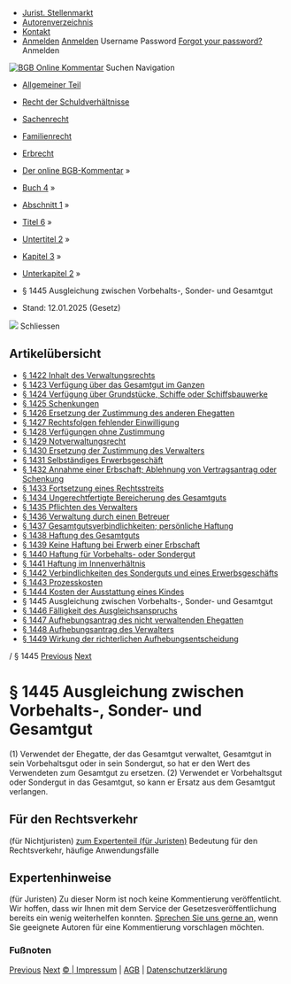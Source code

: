   * [Jurist. Stellenmarkt](https://bgb.kommentar.de/Buch-4/Abschnitt-1/Titel-6/Untertitel-2/Kapitel-3/Unterkapitel-2/</job-board> "Jurist. Stellenmarkt")
  * [Autorenverzeichnis](https://bgb.kommentar.de/Buch-4/Abschnitt-1/Titel-6/Untertitel-2/Kapitel-3/Unterkapitel-2/</Autorenverzeichnis> "Autorenverzeichnis")
  * [Kontakt](https://bgb.kommentar.de/Buch-4/Abschnitt-1/Titel-6/Untertitel-2/Kapitel-3/Unterkapitel-2/</Kontakt>)
  * [Anmelden](https://bgb.kommentar.de/Buch-4/Abschnitt-1/Titel-6/Untertitel-2/Kapitel-3/Unterkapitel-2/<#login> "show login form") [Anmelden](https://bgb.kommentar.de/Buch-4/Abschnitt-1/Titel-6/Untertitel-2/Kapitel-3/Unterkapitel-2/<#> "hide login form") Username Password
[Forgot your password?](https://bgb.kommentar.de/Buch-4/Abschnitt-1/Titel-6/Untertitel-2/Kapitel-3/Unterkapitel-2/</user/forgotpassword>) Anmelden 


[![BGB Online Kommentar](https://bgb.kommentar.de/extension/bgb/design/bgb/images/logo.png)](https://bgb.kommentar.de/Buch-4/Abschnitt-1/Titel-6/Untertitel-2/Kapitel-3/Unterkapitel-2/</> "BGB Online Kommentar")
Suchen
Navigation
  * [Allgemeiner Teil](https://bgb.kommentar.de/Buch-4/Abschnitt-1/Titel-6/Untertitel-2/Kapitel-3/Unterkapitel-2/</Buch-1>)
  * [Recht der Schuldverhältnisse](https://bgb.kommentar.de/Buch-4/Abschnitt-1/Titel-6/Untertitel-2/Kapitel-3/Unterkapitel-2/</Buch-2>)
  * [Sachenrecht](https://bgb.kommentar.de/Buch-4/Abschnitt-1/Titel-6/Untertitel-2/Kapitel-3/Unterkapitel-2/</Buch-3>)
  * [Familienrecht](https://bgb.kommentar.de/Buch-4/Abschnitt-1/Titel-6/Untertitel-2/Kapitel-3/Unterkapitel-2/</Buch-4>)
  * [Erbrecht](https://bgb.kommentar.de/Buch-4/Abschnitt-1/Titel-6/Untertitel-2/Kapitel-3/Unterkapitel-2/</Buch-5>)


  * [Der online BGB-Kommentar](https://bgb.kommentar.de/Buch-4/Abschnitt-1/Titel-6/Untertitel-2/Kapitel-3/Unterkapitel-2/</>) »
  * [Buch 4](https://bgb.kommentar.de/Buch-4/Abschnitt-1/Titel-6/Untertitel-2/Kapitel-3/Unterkapitel-2/</Buch-4>) »
  * [Abschnitt 1](https://bgb.kommentar.de/Buch-4/Abschnitt-1/Titel-6/Untertitel-2/Kapitel-3/Unterkapitel-2/</Buch-4/Abschnitt-1>) »
  * [Titel 6](https://bgb.kommentar.de/Buch-4/Abschnitt-1/Titel-6/Untertitel-2/Kapitel-3/Unterkapitel-2/</Buch-4/Abschnitt-1/Titel-6>) »
  * [Untertitel 2](https://bgb.kommentar.de/Buch-4/Abschnitt-1/Titel-6/Untertitel-2/Kapitel-3/Unterkapitel-2/</Buch-4/Abschnitt-1/Titel-6/Untertitel-2>) »
  * [Kapitel 3](https://bgb.kommentar.de/Buch-4/Abschnitt-1/Titel-6/Untertitel-2/Kapitel-3/Unterkapitel-2/</Buch-4/Abschnitt-1/Titel-6/Untertitel-2/Kapitel-3>) »
  * [Unterkapitel 2](https://bgb.kommentar.de/Buch-4/Abschnitt-1/Titel-6/Untertitel-2/Kapitel-3/Unterkapitel-2/</Buch-4/Abschnitt-1/Titel-6/Untertitel-2/Kapitel-3/Unterkapitel-2>) »
  * § 1445 Ausgleichung zwischen Vorbehalts-, Sonder- und Gesamtgut 
  * Stand: 12.01.2025 (Gesetz) 


![](https://vg01.met.vgwort.de/na/1c9909529ead4f509072c06d9081a7d5)
Schliessen 
## Artikelübersicht
  * [ § 1422 Inhalt des Verwaltungsrechts ](https://bgb.kommentar.de/Buch-4/Abschnitt-1/Titel-6/Untertitel-2/Kapitel-3/Unterkapitel-2/</Buch-4/Abschnitt-1/Titel-6/Untertitel-2/Kapitel-3/Unterkapitel-2/Inhalt-des-Verwaltungsrechts>)
  * [ § 1423 Verfügung über das Gesamtgut im Ganzen ](https://bgb.kommentar.de/Buch-4/Abschnitt-1/Titel-6/Untertitel-2/Kapitel-3/Unterkapitel-2/</Buch-4/Abschnitt-1/Titel-6/Untertitel-2/Kapitel-3/Unterkapitel-2/Verfuegung-ueber-das-Gesamtgut-im-Ganzen>)
  * [ § 1424 Verfügung über Grundstücke, Schiffe oder Schiffsbauwerke ](https://bgb.kommentar.de/Buch-4/Abschnitt-1/Titel-6/Untertitel-2/Kapitel-3/Unterkapitel-2/</Buch-4/Abschnitt-1/Titel-6/Untertitel-2/Kapitel-3/Unterkapitel-2/Verfuegung-ueber-Grundstuecke-Schiffe-oder-Schiffsbauwerke>)
  * [ § 1425 Schenkungen ](https://bgb.kommentar.de/Buch-4/Abschnitt-1/Titel-6/Untertitel-2/Kapitel-3/Unterkapitel-2/</Buch-4/Abschnitt-1/Titel-6/Untertitel-2/Kapitel-3/Unterkapitel-2/Schenkungen>)
  * [ § 1426 Ersetzung der Zustimmung des anderen Ehegatten ](https://bgb.kommentar.de/Buch-4/Abschnitt-1/Titel-6/Untertitel-2/Kapitel-3/Unterkapitel-2/</Buch-4/Abschnitt-1/Titel-6/Untertitel-2/Kapitel-3/Unterkapitel-2/Ersetzung-der-Zustimmung-des-anderen-Ehegatten>)
  * [ § 1427 Rechtsfolgen fehlender Einwilligung ](https://bgb.kommentar.de/Buch-4/Abschnitt-1/Titel-6/Untertitel-2/Kapitel-3/Unterkapitel-2/</Buch-4/Abschnitt-1/Titel-6/Untertitel-2/Kapitel-3/Unterkapitel-2/Rechtsfolgen-fehlender-Einwilligung>)
  * [ § 1428 Verfügungen ohne Zustimmung ](https://bgb.kommentar.de/Buch-4/Abschnitt-1/Titel-6/Untertitel-2/Kapitel-3/Unterkapitel-2/</Buch-4/Abschnitt-1/Titel-6/Untertitel-2/Kapitel-3/Unterkapitel-2/Verfuegungen-ohne-Zustimmung>)
  * [ § 1429 Notverwaltungsrecht ](https://bgb.kommentar.de/Buch-4/Abschnitt-1/Titel-6/Untertitel-2/Kapitel-3/Unterkapitel-2/</Buch-4/Abschnitt-1/Titel-6/Untertitel-2/Kapitel-3/Unterkapitel-2/Notverwaltungsrecht>)
  * [ § 1430 Ersetzung der Zustimmung des Verwalters ](https://bgb.kommentar.de/Buch-4/Abschnitt-1/Titel-6/Untertitel-2/Kapitel-3/Unterkapitel-2/</Buch-4/Abschnitt-1/Titel-6/Untertitel-2/Kapitel-3/Unterkapitel-2/Ersetzung-der-Zustimmung-des-Verwalters>)
  * [ § 1431 Selbständiges Erwerbsgeschäft ](https://bgb.kommentar.de/Buch-4/Abschnitt-1/Titel-6/Untertitel-2/Kapitel-3/Unterkapitel-2/</Buch-4/Abschnitt-1/Titel-6/Untertitel-2/Kapitel-3/Unterkapitel-2/Selbstaendiges-Erwerbsgeschaeft>)
  * [ § 1432 Annahme einer Erbschaft; Ablehnung von Vertragsantrag oder Schenkung ](https://bgb.kommentar.de/Buch-4/Abschnitt-1/Titel-6/Untertitel-2/Kapitel-3/Unterkapitel-2/</Buch-4/Abschnitt-1/Titel-6/Untertitel-2/Kapitel-3/Unterkapitel-2/Annahme-einer-Erbschaft-Ablehnung-von-Vertragsantrag-oder-Schenkung>)
  * [ § 1433 Fortsetzung eines Rechtsstreits ](https://bgb.kommentar.de/Buch-4/Abschnitt-1/Titel-6/Untertitel-2/Kapitel-3/Unterkapitel-2/</Buch-4/Abschnitt-1/Titel-6/Untertitel-2/Kapitel-3/Unterkapitel-2/Fortsetzung-eines-Rechtsstreits>)
  * [ § 1434 Ungerechtfertigte Bereicherung des Gesamtguts ](https://bgb.kommentar.de/Buch-4/Abschnitt-1/Titel-6/Untertitel-2/Kapitel-3/Unterkapitel-2/</Buch-4/Abschnitt-1/Titel-6/Untertitel-2/Kapitel-3/Unterkapitel-2/Ungerechtfertigte-Bereicherung-des-Gesamtguts>)
  * [ § 1435 Pflichten des Verwalters ](https://bgb.kommentar.de/Buch-4/Abschnitt-1/Titel-6/Untertitel-2/Kapitel-3/Unterkapitel-2/</Buch-4/Abschnitt-1/Titel-6/Untertitel-2/Kapitel-3/Unterkapitel-2/Pflichten-des-Verwalters>)
  * [ § 1436 Verwaltung durch einen Betreuer ](https://bgb.kommentar.de/Buch-4/Abschnitt-1/Titel-6/Untertitel-2/Kapitel-3/Unterkapitel-2/</Buch-4/Abschnitt-1/Titel-6/Untertitel-2/Kapitel-3/Unterkapitel-2/Verwaltung-durch-einen-Betreuer>)
  * [ § 1437 Gesamtgutsverbindlichkeiten; persönliche Haftung ](https://bgb.kommentar.de/Buch-4/Abschnitt-1/Titel-6/Untertitel-2/Kapitel-3/Unterkapitel-2/</Buch-4/Abschnitt-1/Titel-6/Untertitel-2/Kapitel-3/Unterkapitel-2/Gesamtgutsverbindlichkeiten-persoenliche-Haftung>)
  * [ § 1438 Haftung des Gesamtguts ](https://bgb.kommentar.de/Buch-4/Abschnitt-1/Titel-6/Untertitel-2/Kapitel-3/Unterkapitel-2/</Buch-4/Abschnitt-1/Titel-6/Untertitel-2/Kapitel-3/Unterkapitel-2/Haftung-des-Gesamtguts>)
  * [ § 1439 Keine Haftung bei Erwerb einer Erbschaft ](https://bgb.kommentar.de/Buch-4/Abschnitt-1/Titel-6/Untertitel-2/Kapitel-3/Unterkapitel-2/</Buch-4/Abschnitt-1/Titel-6/Untertitel-2/Kapitel-3/Unterkapitel-2/Keine-Haftung-bei-Erwerb-einer-Erbschaft>)
  * [ § 1440 Haftung für Vorbehalts- oder Sondergut ](https://bgb.kommentar.de/Buch-4/Abschnitt-1/Titel-6/Untertitel-2/Kapitel-3/Unterkapitel-2/</Buch-4/Abschnitt-1/Titel-6/Untertitel-2/Kapitel-3/Unterkapitel-2/Haftung-fuer-Vorbehalts-oder-Sondergut>)
  * [ § 1441 Haftung im Innenverhältnis ](https://bgb.kommentar.de/Buch-4/Abschnitt-1/Titel-6/Untertitel-2/Kapitel-3/Unterkapitel-2/</Buch-4/Abschnitt-1/Titel-6/Untertitel-2/Kapitel-3/Unterkapitel-2/Haftung-im-Innenverhaeltnis>)
  * [ § 1442 Verbindlichkeiten des Sonderguts und eines Erwerbsgeschäfts ](https://bgb.kommentar.de/Buch-4/Abschnitt-1/Titel-6/Untertitel-2/Kapitel-3/Unterkapitel-2/</Buch-4/Abschnitt-1/Titel-6/Untertitel-2/Kapitel-3/Unterkapitel-2/Verbindlichkeiten-des-Sonderguts-und-eines-Erwerbsgeschaefts>)
  * [ § 1443 Prozesskosten ](https://bgb.kommentar.de/Buch-4/Abschnitt-1/Titel-6/Untertitel-2/Kapitel-3/Unterkapitel-2/</Buch-4/Abschnitt-1/Titel-6/Untertitel-2/Kapitel-3/Unterkapitel-2/Prozesskosten>)
  * [ § 1444 Kosten der Ausstattung eines Kindes ](https://bgb.kommentar.de/Buch-4/Abschnitt-1/Titel-6/Untertitel-2/Kapitel-3/Unterkapitel-2/</Buch-4/Abschnitt-1/Titel-6/Untertitel-2/Kapitel-3/Unterkapitel-2/Kosten-der-Ausstattung-eines-Kindes>)
  * § 1445 Ausgleichung zwischen Vorbehalts-, Sonder- und Gesamtgut 
  * [ § 1446 Fälligkeit des Ausgleichsanspruchs ](https://bgb.kommentar.de/Buch-4/Abschnitt-1/Titel-6/Untertitel-2/Kapitel-3/Unterkapitel-2/</Buch-4/Abschnitt-1/Titel-6/Untertitel-2/Kapitel-3/Unterkapitel-2/Faelligkeit-des-Ausgleichsanspruchs>)
  * [ § 1447 Aufhebungsantrag des nicht verwaltenden Ehegatten ](https://bgb.kommentar.de/Buch-4/Abschnitt-1/Titel-6/Untertitel-2/Kapitel-3/Unterkapitel-2/</Buch-4/Abschnitt-1/Titel-6/Untertitel-2/Kapitel-3/Unterkapitel-2/Aufhebungsantrag-des-nicht-verwaltenden-Ehegatten>)
  * [ § 1448 Aufhebungsantrag des Verwalters ](https://bgb.kommentar.de/Buch-4/Abschnitt-1/Titel-6/Untertitel-2/Kapitel-3/Unterkapitel-2/</Buch-4/Abschnitt-1/Titel-6/Untertitel-2/Kapitel-3/Unterkapitel-2/Aufhebungsantrag-des-Verwalters>)
  * [ § 1449 Wirkung der richterlichen Aufhebungsentscheidung ](https://bgb.kommentar.de/Buch-4/Abschnitt-1/Titel-6/Untertitel-2/Kapitel-3/Unterkapitel-2/</Buch-4/Abschnitt-1/Titel-6/Untertitel-2/Kapitel-3/Unterkapitel-2/Wirkung-der-richterlichen-Aufhebungsentscheidung>)


/ § 1445 
[Previous](https://bgb.kommentar.de/Buch-4/Abschnitt-1/Titel-6/Untertitel-2/Kapitel-3/Unterkapitel-2/</Buch-4/Abschnitt-1/Titel-6/Untertitel-2/Kapitel-3/Unterkapitel-2/Kosten-der-Ausstattung-eines-Kindes> "§ 1444 Kosten der Ausstattung eines Kindes") [Next](https://bgb.kommentar.de/Buch-4/Abschnitt-1/Titel-6/Untertitel-2/Kapitel-3/Unterkapitel-2/</Buch-4/Abschnitt-1/Titel-6/Untertitel-2/Kapitel-3/Unterkapitel-2/Faelligkeit-des-Ausgleichsanspruchs> "§ 1446 Fälligkeit des Ausgleichsanspruchs")
# § 1445 Ausgleichung zwischen Vorbehalts-, Sonder- und Gesamtgut
(1) Verwendet der Ehegatte, der das Gesamtgut verwaltet, Gesamtgut in sein Vorbehaltsgut oder in sein Sondergut, so hat er den Wert des Verwendeten zum Gesamtgut zu ersetzen.
(2) Verwendet er Vorbehaltsgut oder Sondergut in das Gesamtgut, so kann er Ersatz aus dem Gesamtgut verlangen.
## Für den Rechtsverkehr 
(für Nichtjuristen)
[zum Expertenteil (für Juristen)](https://bgb.kommentar.de/Buch-4/Abschnitt-1/Titel-6/Untertitel-2/Kapitel-3/Unterkapitel-2/<#expertenhinweise>)
Bedeutung für den Rechtsverkehr, häufige Anwendungsfälle
## Expertenhinweise
(für Juristen)
Zu dieser Norm ist noch keine Kommentierung veröffentlicht. Wir hoffen, dass wir Ihnen mit dem Service der Gesetzesveröffentlichung bereits ein wenig weiterhelfen konnten. [Sprechen Sie uns gerne an](https://bgb.kommentar.de/Buch-4/Abschnitt-1/Titel-6/Untertitel-2/Kapitel-3/Unterkapitel-2/</Kontakt>), wenn Sie geeignete Autoren für eine Kommentierung vorschlagen möchten. 
### Fußnoten
[Previous](https://bgb.kommentar.de/Buch-4/Abschnitt-1/Titel-6/Untertitel-2/Kapitel-3/Unterkapitel-2/</Buch-4/Abschnitt-1/Titel-6/Untertitel-2/Kapitel-3/Unterkapitel-2/Kosten-der-Ausstattung-eines-Kindes> "§ 1444 Kosten der Ausstattung eines Kindes") [Next](https://bgb.kommentar.de/Buch-4/Abschnitt-1/Titel-6/Untertitel-2/Kapitel-3/Unterkapitel-2/</Buch-4/Abschnitt-1/Titel-6/Untertitel-2/Kapitel-3/Unterkapitel-2/Faelligkeit-des-Ausgleichsanspruchs> "§ 1446 Fälligkeit des Ausgleichsanspruchs")
[© | Impressum](https://bgb.kommentar.de/Buch-4/Abschnitt-1/Titel-6/Untertitel-2/Kapitel-3/Unterkapitel-2/</Kontakt>) | [AGB](https://bgb.kommentar.de/Buch-4/Abschnitt-1/Titel-6/Untertitel-2/Kapitel-3/Unterkapitel-2/</AGB>) | [Datenschutzerklärung](https://bgb.kommentar.de/Buch-4/Abschnitt-1/Titel-6/Untertitel-2/Kapitel-3/Unterkapitel-2/</Datenschutzerklaerung-fuer-Leser>)
